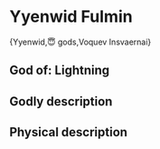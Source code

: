 # Yyenwid Fulmin

{Yyenwid,😇 gods,Voquev Insvaernai}

## **God of:** Lightning

## **Godly description**

## **Physical description**
